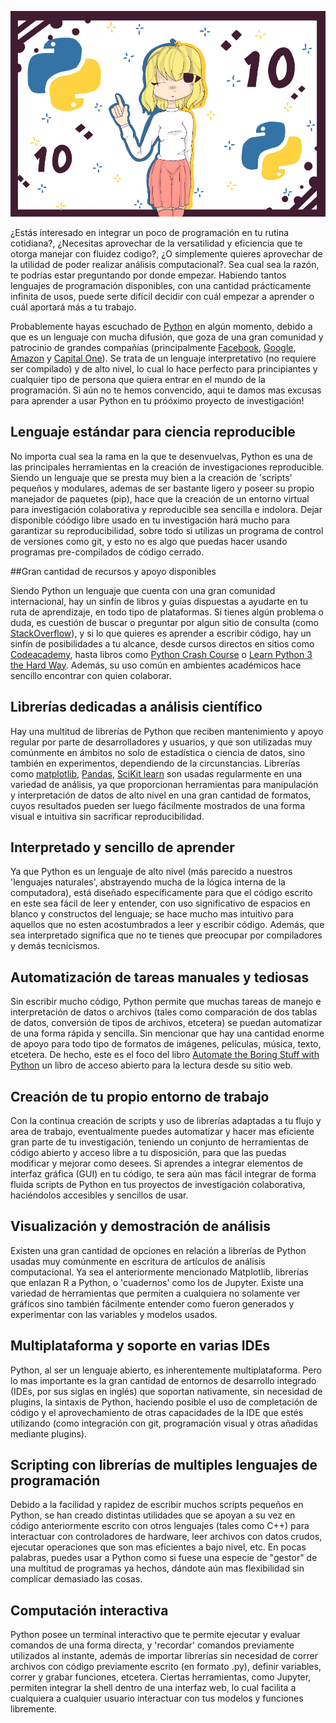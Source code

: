 <!--
.. title: 10 razones para usar Python en tu proximo proyecto de investigación
.. slug: razones-para-usar-python-en-tu-proximo-proyecto-de-investigacion
.. date: 2019-04-08
.. author: Rainer Palm
.. tags: open science
.. category: python
.. link: 
.. description: 
.. type: text
-->

<!-- # 10 razones para usar Python en tu proximo proyecto de  investigación -->
<!-- **Por Rainer Palm** -->

![header](../../../images/blog/razones-para-usar-python-en-tu-proximo-proyecto-de-investigacion/header.png)

¿Estás interesado en integrar un poco de programación en tu rutina cotidiana?, ¿Necesitas aprovechar de la versatilidad y eficiencia que te otorga manejar con fluidez codigo?, ¿O simplemente quieres aprovechar de la utilidad de poder realizar análisis computacional?. Sea cual sea la razón, te podrías estar preguntando por donde empezar. Habiendo tantos lenguajes de programación disponibles, con una cantidad prácticamente infinita de usos, puede serte difícil decidir con cuál empezar a aprender o cuál aportará más a tu trabajo.

<!-- TEASER_END -->

Probablemente hayas escuchado de [Python](http://python.org) en algún momento, debido a que es un lenguaje con mucha difusión, que goza de una gran comunidad y patrocinio de grandes compañías (principalmente [Facebook](http://facebook.com), [Google](http://google.com), [Amazon](http://amazon.com) y [Capital One](https://www.capitalone.com/)). Se trata de un lenguaje interpretativo (no requiere ser compilado) y de alto nivel, lo cual lo hace perfecto para principiantes y cualquier tipo de persona que quiera entrar en el mundo de la programación. Si aún no te hemos convencido, aqui te damos mas excusas para aprender a usar Python en tu próóximo proyecto de investigación!

## Lenguaje estándar para ciencia reproducible

No importa cual sea la rama en la que te desenvuelvas, Python es una de las principales herramientas en la creación de investigaciones reproducible. Siendo un lenguaje que se presta muy bien a la creación de 'scripts' pequeños y modulares, ademas de ser bastante ligero y poseer su propio manejador de paquetes (pip), hace que la creación de un entorno virtual para investigación colaborativa y reproducible sea sencilla e indolora. Dejar disponible cóódigo libre usado en tu investigación hará mucho para garantizar su reproducibilidad, sobre todo si utilizas un programa de control de versiones como git, y esto no es algo que puedas hacer usando programas pre-compilados de código cerrado.

##Gran cantidad de recursos y apoyo disponibles

Siendo Python un lenguaje que cuenta con una gran comunidad internacional, hay un sinfín de libros y guías dispuestas a ayudarte en tu ruta de aprendizaje, en todo tipo de plataformas. Si tienes algún problema o duda, es cuestión de buscar o preguntar por algun sitio de consulta (como [StackOverflow](http://stackoverflow.com)), y si lo que quieres es aprender a escribir código, hay un sinfín de posibilidades a tu alcance, desde cursos directos en sitios como [Codeacademy](https://www.codecademy.com/), hasta libros como [Python Crash Course](http://www.nostarch.com/pythoncrashcourse/) o [Learn Python 3 the Hard Way](https://learnpythonthehardway.org/python3/). Además, su uso común en ambientes académicos hace sencillo encontrar con quien colaborar.

## Librerías dedicadas a análisis científico

Hay una multitud de librerías de Python que reciben mantenimiento y apoyo regular por parte de desarrolladores y usuarios, y que son utilizadas muy comúnmente en ámbitos no solo de estadística o ciencia de datos, sino también en experimentos, dependiendo de la circunstancias. Librerías como [matplotlib](https://matplotlib.org/), [Pandas](https://pandas.pydata.org/), [SciKit learn](https://scikit-learn.org) son usadas regularmente en una variedad de análisis, ya que proporcionan herramientas para manipulación y interpretación de datos de alto nivel en una gran cantidad de formatos, cuyos resultados pueden ser luego fácilmente mostrados de una forma visual e intuitiva sin sacrificar reproducibilidad.

## Interpretado y sencillo de aprender

Ya que Python es un lenguaje de alto nivel (más parecido a nuestros 'lenguajes naturales', abstrayendo mucha de la lógica interna de la computadora), está diseñado específicamente para que el código escrito en este sea fácil de leer y entender, con uso significativo de espacios en blanco y constructos del lenguaje; se hace mucho mas intuitivo para aquellos que no esten acostumbrados a leer y escribir código. Además, que sea interpretado significa que no te tienes que preocupar por compiladores y demás tecnicismos.

## Automatización de tareas manuales y tediosas

Sin escribir mucho código, Python permite que muchas tareas de manejo e interpretación de datos o archivos (tales como comparación de dos tablas de datos, conversión de tipos de archivos, etcetera) se puedan automatizar de una forma rápida y sencilla. Sin mencionar que hay una cantidad enorme de apoyo para todo tipo de formatos de imágenes, películas, música, texto, etcetera. De hecho, este es el foco del libro [Automate the Boring Stuff with Python](https://automatetheboringstuff.com/) un libro de acceso abierto para la lectura desde su sitio web.

## Creación de tu propio entorno de trabajo

Con la continua creación de scripts y uso de librerías adaptadas a tu flujo y area de trabajo, eventualmente puedes automatizar y hacer mas eficiente gran parte de tu investigación, teniendo un conjunto de herramientas de código abierto y acceso libre a tu disposición, para que las puedas modificar y mejorar como desees. Si aprendes a integrar elementos de interfaz gráfica (GUI) en tu código, te sera aún mas fácil integrar de forma fluida scripts de Python en tus proyectos de investigación colaborativa, haciéndolos accesibles y sencillos de usar.

## Visualización y demostración de análisis

Existen una gran cantidad de opciones en relación a librerías de Python usadas muy comúnmente en escritura de artículos de análisis computacional. Ya sea el anteriormente mencionado Matplotlib, librerías que enlazan R a Python, o 'cuadernos' como los de Jupyter. Existe una variedad de herramientas que permiten a cualquiera no solamente ver gráficos sino también fácilmente entender como fueron generados y experimentar con las variables y modelos usados.

## Multiplataforma y soporte en varias IDEs

Python, al ser un lenguaje abierto, es inherentemente multiplataforma. Pero lo mas importante es la gran cantidad de entornos de desarrollo integrado (IDEs, por sus siglas en inglés) que soportan nativamente, sin necesidad de plugins, la sintaxis de Python, haciendo posible el uso de completación de código y el aprovechamiento de otras capacidades de la IDE que estés utilizando (como integración con git, programación visual y otras añadidas mediante plugins).

## Scripting con librerías de multiples lenguajes de programación

Debido a la facilidad y rapidez de escribir muchos scripts pequeños en Python, se han creado distintas utilidades que se apoyan a su vez en código anteriormente escrito con otros lenguajes (tales como C++) para interactuar con controladores de hardware, leer archivos con datos crudos, ejecutar operaciones que son mas eficientes a bajo nivel, etc. En pocas palabras, puedes usar a Python como si fuese una especie de "gestor" de una multitud de programas ya hechos, dándote aún mas flexibilidad sin complicar demasiado las cosas.

## Computación interactiva

Python posee un terminal interactivo que te permite ejecutar y evaluar comandos de una forma directa, y 'recordar' comandos previamente utilizados al instante, además de importar librerías sin necesidad de correr archivos con código previamente escrito (en formato .py), definir variables, correr y grabar funciones, etcetera. Ciertas herramientas, como Jupyter, permiten integrar la shell dentro de una interfaz web, lo cual facilita a cualquiera a cualquier usuario interactuar con tus modelos y funciones libremente.
